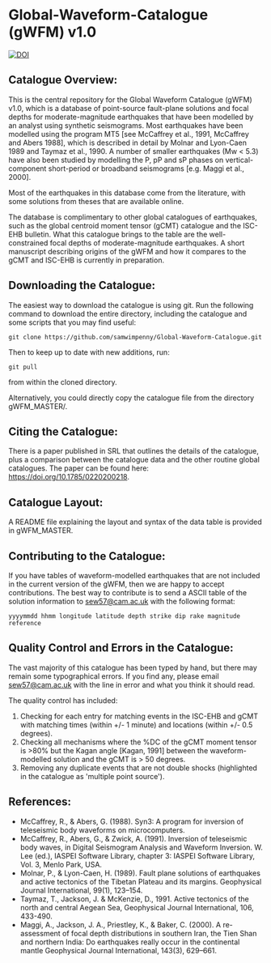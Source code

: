 # Global-Waveform-Catalogue (gWFM) v1.0

[![DOI](https://zenodo.org/badge/255866939.svg)](https://zenodo.org/badge/latestdoi/255866939)

## Catalogue Overview:

This is the central repository for the Global Waveform Catalogue (gWFM) v1.0, which is a database of point-source fault-plane solutions and focal depths for moderate-magnitude earthquakes that have been modelled by an analyst using synthetic seismograms. Most earthquakes have been modelled using the program MT5 [see McCaffrey et al., 1991, McCaffrey and Abers 1988], which is described in detail by Molnar and Lyon-Caen 1989 and Taymaz et al., 1990. A number of smaller earthquakes (Mw < 5.3) have also been studied by modelling the P, pP and sP phases on vertical-component short-period or broadband seismograms [e.g. Maggi et al., 2000].

Most of the earthquakes in this database come from the literature, with some solutions from theses that are available online.

The database is complimentary to other global catalogues of earthquakes, such as the global centroid moment tensor (gCMT) catalogue and the ISC-EHB bulletin. What this catalogue brings to the table are the well-constrained focal depths of moderate-magnitude earthquakes. A short manuscript describing origins of the gWFM and how it compares to the gCMT and ISC-EHB is currently in preparation.

## Downloading the Catalogue:

The easiest way to download the catalogue is using git. Run the following command to download the entire directory, including the catalogue and some scripts that you may find useful:

```
git clone https://github.com/samwimpenny/Global-Waveform-Catalogue.git
```

Then to keep up to date with new additions, run:

```
git pull
```

from within the cloned directory.

Alternatively, you could directly copy the catalogue file from the directory gWFM_MASTER/.

## Citing the Catalogue:

There is a paper published in SRL that outlines the details of the catalogue, plus a comparison between the catalogue data and the other routine global catalogues. The paper can be found here: https://doi.org/10.1785/0220200218.

## Catalogue Layout:

A README file explaining the layout and syntax of the data table is provided in gWFM_MASTER.

## Contributing to the Catalogue:

If you have tables of waveform-modelled earthquakes that are not included in the current version of the gWFM, then we are happy to accept contributions. The best way to contribute is to send a ASCII table of the solution information to sew57@cam.ac.uk with the following format:

    yyyymmdd hhmm longitude latitude depth strike dip rake magnitude reference

## Quality Control and Errors in the Catalogue:

The vast majority of this catalogue has been typed by hand, but there may remain some typographical errors. If you find any, please email sew57@cam.ac.uk with the line in error and what you think it should read.

The quality control has included:
1) Checking for each entry for matching events in the ISC-EHB and gCMT with matching times (within +/- 1 minute) and locations (within +/- 0.5 degrees).
2) Checking all mechanisms where the %DC of the gCMT moment tensor is >80% but the Kagan angle [Kagan, 1991] between the waveform-modelled solution and the gCMT is > 50 degrees.
3) Removing any duplicate events that are not double shocks (highlighted in the catalogue as 'multiple point source').

## References:

* McCaffrey, R., & Abers, G. (1988). Syn3: A program for inversion of teleseismic body waveforms on microcomputers.
* McCaffrey, R., Abers, G., & Zwick, A. (1991). Inversion of teleseismic body waves, in Digital Seismogram Analysis and Waveform Inversion. W. Lee (ed.), IASPEI Software Library, chapter 3: IASPEI Software Library, Vol. 3, Menlo Park, USA.
* Molnar, P., & Lyon-Caen, H. (1989). Fault plane solutions of earthquakes and active tectonics of the Tibetan Plateau and its margins. Geophysical Journal International, 99(1), 123–154.
* Taymaz, T., Jackson, J. & McKenzie, D., 1991. Active tectonics of the north and central Aegean Sea, Geophysical Journal International, 106, 433-490.
* Maggi, A., Jackson, J. A., Priestley, K., & Baker, C. (2000). A re-assessment of focal depth distributions in southern Iran, the Tien Shan and northern India: Do earthquakes really occur in the continental mantle Geophysical Journal International, 143(3), 629–661.
